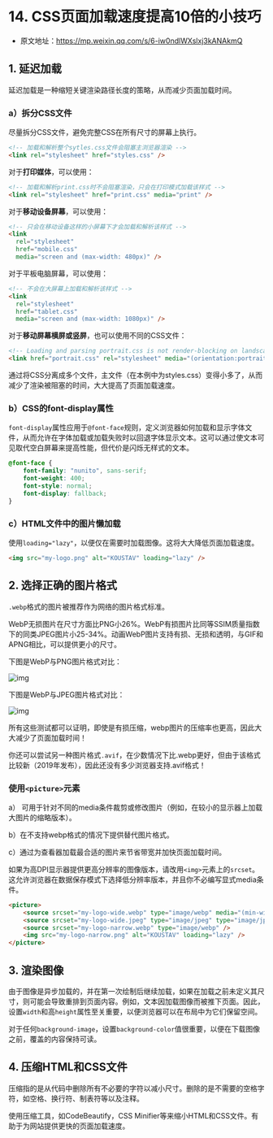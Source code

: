 # 14. CSS页面加载速度提高10倍的小技巧

- 原文地址：https://mp.weixin.qq.com/s/6-iw0ndlWXslxj3kANAkmQ



## 1. 延迟加载

延迟加载是一种缩短关键渲染路径长度的策略，从而减少页面加载时间。

### a）拆分CSS文件

尽量拆分CSS文件，避免完整CSS在所有尺寸的屏幕上执行。

```html
<!-- 加载和解析整个sytles.css文件会阻塞主浏览器渲染 -->
<link rel="stylesheet" href="styles.css" />
```

对于**打印媒体**，可以使用：

```html
<!-- 加载和解析print.css时不会阻塞渲染，只会在打印模式加载该样式 -->
<link rel="stylesheet" href="print.css" media="print" />
```

对于**移动设备屏幕**，可以使用：

```html
<!-- 只会在移动设备这样的小屏幕下才会加载和解析该样式 -->
<link
  rel="stylesheet"
  href="mobile.css"
  media="screen and (max-width: 480px)" />
```

对于平板电脑屏幕，可以使用：

```html
<!-- 不会在大屏幕上加载和解析该样式 -->
<link
  rel="stylesheet"
  href="tablet.css"
  media="screen and (max-width: 1080px)" />
```

对于**移动屏幕横屏或竖屏**，也可以使用不同的CSS文件：

```html
<!-- Loading and parsing portrait.css is not render-blocking on landscape screens -->
<link href="portrait.css" rel="stylesheet" media="(orientation:portrait)" />
```

通过将CSS分离成多个文件，主文件（在本例中为styles.css）变得小多了，从而减少了渲染被阻塞的时间，大大提高了页面加载速度。

### b）CSS的font-display属性

`font-display`属性应用于`@font-face`规则，定义浏览器如何加载和显示字体文件，从而允许在字体加载或加载失败时以回退字体显示文本。这可以通过使文本可见取代空白屏幕来提高性能，但代价是闪烁无样式的文本。

```css
@font-face {
    font-family: "nunito", sans-serif;
    font-weight: 400;
    font-style: normal;
    font-display: fallback;
}
```

### c）HTML文件中的图片懒加载

使用`loading="lazy"`，以便仅在需要时加载图像。这将大大降低页面加载速度。

```html
<img src="my-logo.png" alt="KOUSTAV" loading="lazy" />
```



## 2. 选择正确的图片格式

`.webp`格式的图片被推荐作为网络的图片格式标准。

WebP无损图片在尺寸方面比PNG小26%。WebP有损图片比同等SSIM质量指数下的同类JPEG图片小25-34%。动画WebP图片支持有损、无损和透明，与GIF和APNG相比，可以提供更小的尺寸。

下图是WebP与PNG图片格式对比：

![img](/images/html/css/note/014/n10091.webp)

下图是WebP与JPEG图片格式对比：

![img](/images/html/css/note/014/n10092.webp)

所有这些测试都可以证明，即使是有损压缩，webp图片的压缩率也更高，因此大大减少了页面加载时间！

你还可以尝试另一种图片格式`.avif`，在少数情况下比.webp更好，但由于该格式比较新（2019年发布），因此还没有多少浏览器支持.avif格式！

### 使用`<picture>`元素

a） 可用于针对不同的media条件裁剪或修改图片（例如，在较小的显示器上加载大图片的缩略版本）。

b）在不支持webp格式的情况下提供替代图片格式。

c）通过为查看器加载最合适的图片来节省带宽并加快页面加载时间。

如果为高DPI显示器提供更高分辨率的图像版本，请改用`<img>`元素上的`srcset`。这允许浏览器在数据保存模式下选择低分辨率版本，并且你不必编写显式media条件。

```html
<picture>
    <source srcset="my-logo-wide.webp" type="image/webp" media="(min-width: 600px)" />
    <source srcset="my-logo-wide.jpeg" type="image/jpeg" type="image/jpeg" media="(min-width: 600px)" />
    <source srcset="my-logo-narrow.webp" type="image/webp" /> 
    <img src="my-logo-narrow.png" alt="KOUSTAV" loading="lazy" />
</picture>
```



## 3. 渲染图像

由于图像是异步加载的，并在第一次绘制后继续加载，如果在加载之前未定义其尺寸，则可能会导致重排到页面内容。例如，文本因加载图像而被推下页面。因此，设置`width`和高`height`属性至关重要，以便浏览器可以在布局中为它们保留空间。

对于任何`background-image`，设置`background-color`值很重要，以便在下载图像之前，覆盖的内容保持可读。



## 4. 压缩HTML和CSS文件

压缩指的是从代码中删除所有不必要的字符以减小尺寸。删除的是不需要的空格字符，如空格、换行符、制表符等以及注释。

使用压缩工具，如CodeBeautify，CSS Minifier等来缩小HTML和CSS文件。有助于为网站提供更快的页面加载速度。